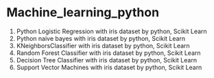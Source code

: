 # Machine_learning_python
1. Python Logistic Regression with iris dataset by python, Scikit Learn
2. Python naive bayes with iris dataset by python, Scikit Learn 
3. KNeighborsClassifier with iris dataset by python, Scikit Learn
4. Random Forest Classifier with iris dataset by python, Scikit Learn
5. Decision Tree Classifier with iris dataset by python, Scikit Learn
6. Support Vector Machines with iris dataset by python, Scikit Learn
